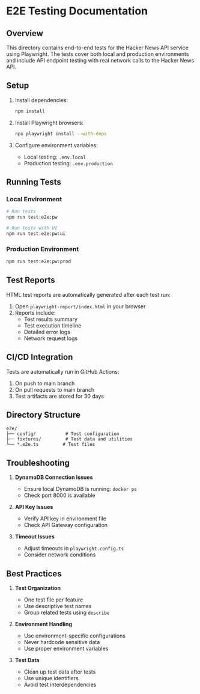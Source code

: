# E2E Testing Documentation

## Overview

This directory contains end-to-end tests for the Hacker News API service using Playwright. The tests cover both local and production environments and include API endpoint testing with real network calls to the Hacker News API.

## Setup

1. Install dependencies:

   ```bash
   npm install
   ```

2. Install Playwright browsers:

   ```bash
   npx playwright install --with-deps
   ```

3. Configure environment variables:
   - Local testing: `.env.local`
   - Production testing: `.env.production`

## Running Tests

### Local Environment

```bash
# Run tests
npm run test:e2e:pw

# Run tests with UI
npm run test:e2e:pw:ui
```

### Production Environment

```bash
npm run test:e2e:pw:prod
```

## Test Reports

HTML test reports are automatically generated after each test run:

1. Open `playwright-report/index.html` in your browser
2. Reports include:
   - Test results summary
   - Test execution timeline
   - Detailed error logs
   - Network request logs

## CI/CD Integration

Tests are automatically run in GitHub Actions:

1. On push to main branch
2. On pull requests to main branch
3. Test artifacts are stored for 30 days

## Directory Structure

```
e2e/
├── config/           # Test configuration
├── fixtures/         # Test data and utilities
└── *.e2e.ts         # Test files
```

## Troubleshooting

1. **DynamoDB Connection Issues**

   - Ensure local DynamoDB is running: `docker ps`
   - Check port 8000 is available

2. **API Key Issues**

   - Verify API key in environment file
   - Check API Gateway configuration

3. **Timeout Issues**
   - Adjust timeouts in `playwright.config.ts`
   - Consider network conditions

## Best Practices

1. **Test Organization**

   - One test file per feature
   - Use descriptive test names
   - Group related tests using `describe`

2. **Environment Handling**

   - Use environment-specific configurations
   - Never hardcode sensitive data
   - Use proper environment variables

3. **Test Data**
   - Clean up test data after tests
   - Use unique identifiers
   - Avoid test interdependencies
